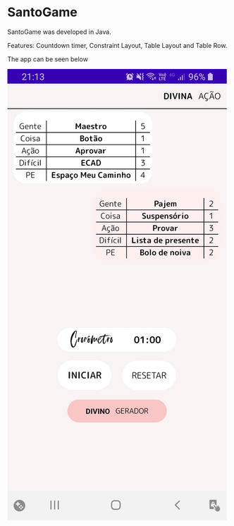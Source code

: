 # SantoGame
SantoGame was developed in Java. 

Features: Countdown timer, Constraint Layout, Table Layout and Table Row.

The app can be seen below

![Screenshot](AppScreen.jpeg)
